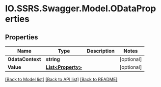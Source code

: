# IO.SSRS.Swagger.Model.ODataProperties
## Properties

Name | Type | Description | Notes
------------ | ------------- | ------------- | -------------
**OdataContext** | **string** |  | [optional] 
**Value** | [**List&lt;Property&gt;**](Property.md) |  | [optional] 

[[Back to Model list]](../README.md#documentation-for-models) [[Back to API list]](../README.md#documentation-for-api-endpoints) [[Back to README]](../README.md)

